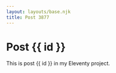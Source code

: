 ```yaml
---
layout: layouts/base.njk
title: Post 3877
---
```


# Post {{ id }}

This is post {{ id }} in my Eleventy project.
